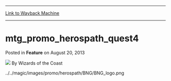 
---
[Link to Wayback Machine](https://web.archive.org/web/20211016175258/https://magic.wizards.com/en/articles/archive/feature/mtgpromoherospathquest4-2013-08-20)

[_metadata_:wayback_url]:- "https://magic.wizards.com/en/articles/archive/feature/mtgpromoherospathquest4-2013-08-20"
[_metadata_:wayback_raw_url]:- "https://web.archive.org/web/20211016175258id_/https://magic.wizards.com/en/articles/archive/feature/mtgpromoherospathquest4-2013-08-20"
[_metadata_:wayback_capture_timestamp]:- "2021-10-16 17:52:58+00:00"
[_metadata_:description]:- "../../magic/images/promo/herospath/BNG/BNG_logo.png"
[_metadata_:generator]:- "Drupal 7 (http://drupal.org)"
---


mtg\_promo\_herospath\_quest4
=============================



 Posted in **Feature**
 on August 20, 2013 






![](https://media.magic.wizards.com/styles/auth_small/public/images/person/wizards_author.jpg)
By Wizards of the Coast











../../magic/images/promo/herospath/BNG/BNG\_logo.png







